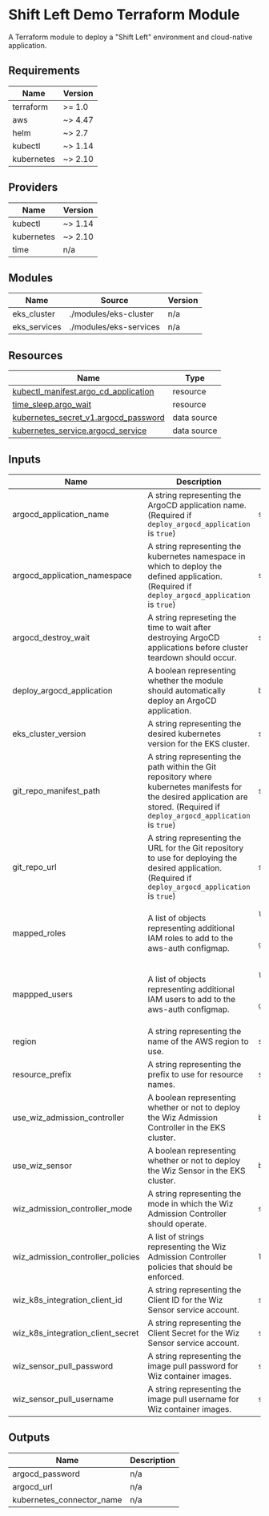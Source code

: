 <!-- BEGIN_TF_DOCS -->

# Shift Left Demo Terraform Module

A Terraform module to deploy a "Shift Left" environment and cloud-native application.

## Requirements

| Name       | Version |
| ---------- | ------- |
| terraform  | >= 1.0  |
| aws        | ~> 4.47 |
| helm       | ~> 2.7  |
| kubectl    | ~> 1.14 |
| kubernetes | ~> 2.10 |

## Providers

| Name       | Version |
| ---------- | ------- |
| kubectl    | ~> 1.14 |
| kubernetes | ~> 2.10 |
| time       | n/a     |

## Modules

| Name         | Source                 | Version |
| ------------ | ---------------------- | ------- |
| eks_cluster  | ./modules/eks-cluster  | n/a     |
| eks_services | ./modules/eks-services | n/a     |

## Resources

| Name                                                                                                                                    | Type        |
| --------------------------------------------------------------------------------------------------------------------------------------- | ----------- |
| [kubectl_manifest.argo_cd_application](https://registry.terraform.io/providers/gavinbunney/kubectl/latest/docs/resources/manifest)      | resource    |
| [time_sleep.argo_wait](https://registry.terraform.io/providers/hashicorp/time/latest/docs/resources/sleep)                              | resource    |
| [kubernetes_secret_v1.argocd_password](https://registry.terraform.io/providers/hashicorp/kubernetes/latest/docs/data-sources/secret_v1) | data source |
| [kubernetes_service.argocd_service](https://registry.terraform.io/providers/hashicorp/kubernetes/latest/docs/data-sources/service)      | data source |

## Inputs

| Name                              | Description                                                                                                                                                                     | Type                                                                                                  | Default            | Required |
| --------------------------------- | ------------------------------------------------------------------------------------------------------------------------------------------------------------------------------- | ----------------------------------------------------------------------------------------------------- | ------------------ | :------: |
| argocd_application_name           | A string representing the ArgoCD application name. (Required if `deploy_argocd_application` is `true`)                                                                          | `string`                                                                                              | `""`               |    no    |
| argocd_application_namespace      | A string representing the kubernetes namespace in which to deploy the defined application. (Required if `deploy_argocd_application` is `true`)                                  | `string`                                                                                              | `""`               |    no    |
| argocd_destroy_wait               | A string represeting the time to wait after destroying ArgoCD applications before cluster teardown should occur.                                                                | `string`                                                                                              | `"60s"`            |    no    |
| deploy_argocd_application         | A boolean representing whether the module should automatically deploy an ArgoCD application.                                                                                    | `bool`                                                                                                | `true`             |    no    |
| eks_cluster_version               | A string representing the desired kubernetes version for the EKS cluster.                                                                                                       | `string`                                                                                              | `"1.25"`           |    no    |
| git_repo_manifest_path            | A string representing the path within the Git repository where kubernetes manifests for the desired application are stored. (Required if `deploy_argocd_application` is `true`) | `string`                                                                                              | `""`               |    no    |
| git_repo_url                      | A string representing the URL for the Git repository to use for deploying the desired application. (Required if `deploy_argocd_application` is `true`)                          | `string`                                                                                              | `""`               |    no    |
| mapped_roles                      | A list of objects representing additional IAM roles to add to the aws-auth configmap.                                                                                           | <pre>list(object({<br> rolearn = string<br> username = string<br> groups = list(string)<br> }))</pre> | `[]`               |    no    |
| mappped_users                     | A list of objects representing additional IAM users to add to the aws-auth configmap.                                                                                           | <pre>list(object({<br> userarn = string<br> username = string<br> groups = list(string)<br> }))</pre> | `[]`               |    no    |
| region                            | A string representing the name of the AWS region to use.                                                                                                                        | `string`                                                                                              | `"us-east-1"`      |    no    |
| resource_prefix                   | A string representing the prefix to use for resource names.                                                                                                                     | `string`                                                                                              | `"wiz-shift-left"` |    no    |
| use_wiz_admission_controller      | A boolean representing whether or not to deploy the Wiz Admission Controller in the EKS cluster.                                                                                | `bool`                                                                                                | `false`            |    no    |
| use_wiz_sensor                    | A boolean representing whether or not to deploy the Wiz Sensor in the EKS cluster.                                                                                              | `bool`                                                                                                | `false`            |    no    |
| wiz_admission_controller_mode     | A string representing the mode in which the Wiz Admission Controller should operate.                                                                                            | `string`                                                                                              | `"AUDIT"`          |    no    |
| wiz_admission_controller_policies | A list of strings representing the Wiz Admission Controller policies that should be enforced.                                                                                   | `list(string)`                                                                                        | `[]`               |    no    |
| wiz_k8s_integration_client_id     | A string representing the Client ID for the Wiz Sensor service account.                                                                                                         | `string`                                                                                              | `""`               |    no    |
| wiz_k8s_integration_client_secret | A string representing the Client Secret for the Wiz Sensor service account.                                                                                                     | `string`                                                                                              | `""`               |    no    |
| wiz_sensor_pull_password          | A string representing the image pull password for Wiz container images.                                                                                                         | `string`                                                                                              | `""`               |    no    |
| wiz_sensor_pull_username          | A string representing the image pull username for Wiz container images.                                                                                                         | `string`                                                                                              | `""`               |    no    |

## Outputs

| Name                      | Description |
| ------------------------- | ----------- |
| argocd_password           | n/a         |
| argocd_url                | n/a         |
| kubernetes_connector_name | n/a         |

<!-- END_TF_DOCS -->
